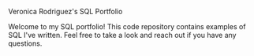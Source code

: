 Veronica Rodriguez's SQL Portfolio

Welcome to my SQL portfolio! This code repository contains examples of SQL I've written. Feel free to take a look and reach out if you have any questions.
